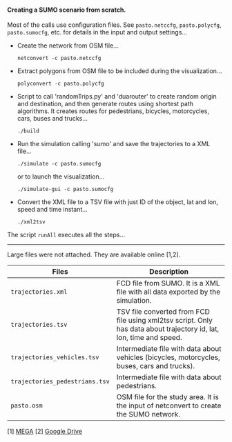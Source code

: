 #### Creating a SUMO scenario from scratch.
Most of the calls use configuration files.  See `pasto.netccfg`, `pasto.polycfg`, `pasto.sumocfg`, etc. for details in the input and output settings...

-   Create the network from OSM file...

    `netconvert -c pasto.netccfg`

-   Extract polygons from OSM file to be included during the
    visualization...

    `polyconvert -c pasto.polycfg`

-   Script to call 'randomTrips.py' and 'duarouter' to create random
    origin and destination, and then generate routes using shortest path
    algorithms. It creates routes for pedestrians, bicycles,
    motorcycles, cars, buses and trucks...

    `./build`

-   Run the simulation calling 'sumo' and save the trajectories to a XML
    file...

    `./simulate -c pasto.sumocfg`

    or to launch the visualization...

    `./simulate-gui -c pasto.sumocfg`

-   Convert the XML file to a TSV file with just ID of the object, lat
    and lon, speed and time instant...

    `./xml2tsv`

The script `runAll` executes all the steps...

------------------------------------------------------------------------

Large files were not attached. They are available online [1,2].

| Files                          | Description                                                                                                         |
|--------------------------------|---------------------------------------------------------------------------------------------------------------------|
| `trajectories.xml`             | FCD file from SUMO. It is a XML file with all data exported by the simulation.                                      |
| `trajectories.tsv`             | TSV file converted from FCD file using xml2tsv script. Only has data about trajectory id, lat, lon, time and speed. |
| `trajectories_vehicles.tsv`    | Intermediate file with data about vehicles (bicycles, motorcycles, buses, cars and trucks).                         |
| `trajectories_pedestrians.tsv` | Intermediate file with data about pedestrians.                                                                      |
| `pasto.osm`                    | OSM file for the study area. It is the input of netconvert to create the SUMO network.                              |

[1] [MEGA](https://mega.nz/folder/ilFSTTiA#asNaby1gUGyaWWtZl6IQMQ) [2]
[Google
Drive](https://drive.google.com/drive/folders/1zk6hm4-jrXSLQFIUzpTBMDt8qrfsvn18?usp=sharing)
